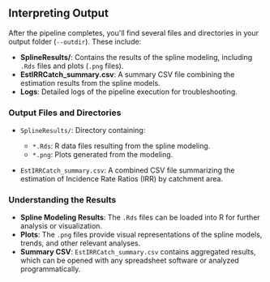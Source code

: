 ## Interpreting Output

After the pipeline completes, you'll find several files and directories in your output folder (`--outdir`). These include:

- **SplineResults/**: Contains the results of the spline modeling, including `.Rds` files and plots (`.png` files).
- **EstIRRCatch_summary.csv**: A summary CSV file combining the estimation results from the spline models.
- **Logs**: Detailed logs of the pipeline execution for troubleshooting.

### Output Files and Directories

- `SplineResults/`: Directory containing:

  - `*.Rds`: R data files resulting from the spline modeling.
  - `*.png`: Plots generated from the modeling.

- `EstIRRCatch_summary.csv`: A combined CSV file summarizing the estimation of Incidence Rate Ratios (IRR) by catchment area.

### Understanding the Results

- **Spline Modeling Results**: The `.Rds` files can be loaded into R for further analysis or visualization.
- **Plots**: The `.png` files provide visual representations of the spline models, trends, and other relevant analyses.
- **Summary CSV**: `EstIRRCatch_summary.csv` contains aggregated results, which can be opened with any spreadsheet software or analyzed programmatically.
